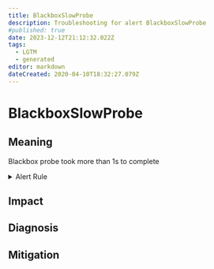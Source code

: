 ```yaml
---
title: BlackboxSlowProbe
description: Troubleshooting for alert BlackboxSlowProbe
#published: true
date: 2023-12-12T21:12:32.022Z
tags: 
  - LGTM
  - generated
editor: markdown
dateCreated: 2020-04-10T18:32:27.079Z
---
```


# BlackboxSlowProbe

## Meaning
[//]: # "Short paragraph that explains what the alert means"
Blackbox probe took more than 1s to complete

<details>
  <summary>Alert Rule</summary>

{{% rule "blackbox/blackbox-exporter.yml" "BlackboxSlowProbe" %}}

<!-- Rule when generated

```yaml
alert: BlackboxSlowProbe
expr: avg_over_time(probe_duration_seconds[1m]) > 1
for: 1m
labels:
    severity: warning
annotations:
    summary: Blackbox slow probe (instance {{ $labels.instance }})
    description: |-
        Blackbox probe took more than 1s to complete
          VALUE = {{ $value }}
          LABELS = {{ $labels }}
    runbook: https://github.com/srerun/prometheus-alerts/blob/main/content/runbooks/blackbox-exporter/BlackboxSlowProbe.md

```

-->

</details>


## Impact
[//]: # "What could / will happen if the alert is not addressed"



## Diagnosis
[//]: # "Steps to take to identify the cause of the problem"



## Mitigation
[//]: # "The steps necessary to resolve the alert"
